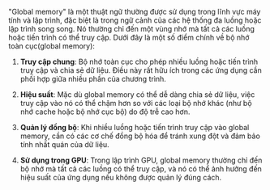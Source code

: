 "Global memory" là một thuật ngữ thường được sử dụng trong lĩnh vực máy tính và lập trình, đặc biệt là trong ngữ cảnh của các hệ thống đa luồng hoặc lập trình song song. Nó thường chỉ đến một vùng nhớ mà tất cả các luồng hoặc tiến trình có thể truy cập. Dưới đây là một số điểm chính về  bộ nhớ toàn cục(global memory):

1. **Truy cập chung**: Bộ nhớ toàn cục cho phép nhiều luồng hoặc tiến trình truy cập và chia sẻ dữ liệu. Điều này rất hữu ích trong các ứng dụng cần phối hợp giữa nhiều phần của chương trình.
    
2. **Hiệu suất**: Mặc dù global memory có thể dễ dàng chia sẻ dữ liệu, việc truy cập vào nó có thể chậm hơn so với các loại bộ nhớ khác (như bộ nhớ cache hoặc bộ nhớ cục bộ) do độ trễ cao hơn.
    
3. **Quản lý đồng bộ**: Khi nhiều luồng hoặc tiến trình truy cập vào global memory, cần có các cơ chế đồng bộ hóa để tránh xung đột và đảm bảo tính nhất quán của dữ liệu.
    
4. **Sử dụng trong GPU**: Trong lập trình GPU, global memory thường chỉ đến bộ nhớ mà tất cả các luồng có thể truy cập, và nó có thể ảnh hưởng đến hiệu suất của ứng dụng nếu không được quản lý đúng cách.